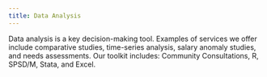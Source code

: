 ```yaml
---
title: Data Analysis
---
```

Data analysis is a key decision-making tool. Examples of services we offer include comparative studies, time-series analysis, salary anomaly studies, and needs assessments. Our toolkit includes: Community Consultations, R, SPSD/M, Stata, and Excel.
